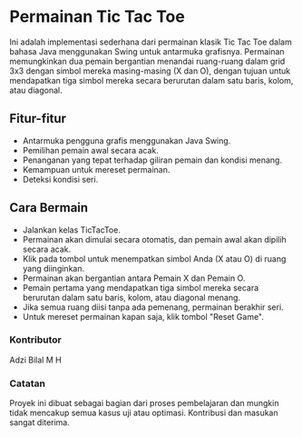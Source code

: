 # Permainan Tic Tac Toe
Ini adalah implementasi sederhana dari permainan klasik Tic Tac Toe dalam bahasa Java menggunakan Swing untuk antarmuka grafisnya. Permainan memungkinkan dua pemain bergantian menandai ruang-ruang dalam grid 3x3 dengan simbol mereka masing-masing (X dan O), dengan tujuan untuk mendapatkan tiga simbol mereka secara berurutan dalam satu baris, kolom, atau diagonal.

## Fitur-fitur
- Antarmuka pengguna grafis menggunakan Java Swing.
- Pemilihan pemain awal secara acak.
- Penanganan yang tepat terhadap giliran pemain dan kondisi menang.
- Kemampuan untuk mereset permainan.
- Deteksi kondisi seri.

## Cara Bermain
- Jalankan kelas TicTacToe.
- Permainan akan dimulai secara otomatis, dan pemain awal akan dipilih secara acak.
- Klik pada tombol untuk menempatkan simbol Anda (X atau O) di ruang yang diinginkan.
- Permainan akan bergantian antara Pemain X dan Pemain O.
- Pemain pertama yang mendapatkan tiga simbol mereka secara berurutan dalam satu baris, kolom, atau diagonal menang.
- Jika semua ruang diisi tanpa ada pemenang, permainan berakhir seri.
- Untuk mereset permainan kapan saja, klik tombol "Reset Game".

### Kontributor
Adzi Bilal M H

### Catatan
Proyek ini dibuat sebagai bagian dari proses pembelajaran dan mungkin tidak mencakup semua kasus uji atau optimasi. Kontribusi dan masukan sangat diterima.
